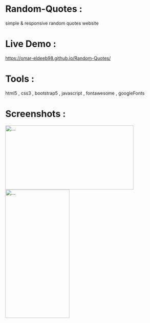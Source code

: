 # Random-Quotes :
simple &amp; responsive random quotes website 

# Live Demo :
https://omar-eldeeb98.github.io/Random-Quotes/


# Tools :
html5 , css3 , bootstrap5 , javascript , fontawesome , googleFonts

# Screenshots :
<img src="website_screenshots/laptop.gif" alt="..." width="400" height="200"> <img src="website_screenshots/mobile.gif" alt="..." width="200" height="400">

